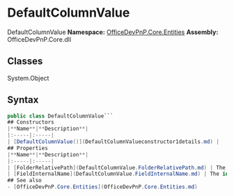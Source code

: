 # DefaultColumnValue
DefaultColumnValue
**Namespace:** [OfficeDevPnP.Core.Entities](OfficeDevPnP.Core.Entities.md)
**Assembly:** OfficeDevPnP.Core.dll
## Classes
System.Object
## Syntax
```C#
public class DefaultColumnValue```
## Constructors
|**Name**|**Description**|
|:-----|:-----|
| [DefaultColumnValue()](DefaultColumnValueconstructor1details.md) | 
## Properties
|**Name**|**Description**|
|:-----|:-----|
| [FolderRelativePath](DefaultColumnValue.FolderRelativePath.md) | The Path of the folder, Rootfolder of the document library is "/"
| [FieldInternalName](DefaultColumnValue.FieldInternalName.md) | The internal name of the field
## See also
- [OfficeDevPnP.Core.Entities](OfficeDevPnP.Core.Entities.md)
